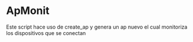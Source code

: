 # ApMonit
Este script hace uso de create_ap y genera un ap nuevo el cual monitoriza los dispositivos que se conectan
